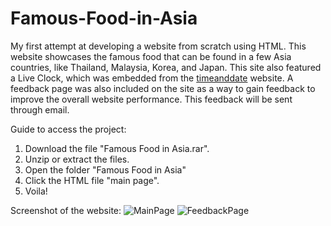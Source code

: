 # Famous-Food-in-Asia
My first attempt at developing a website from scratch using HTML. This website showcases the famous food that can be found in a few Asia countries, like Thailand, Malaysia, Korea, and Japan. This site also featured a Live Clock, which was embedded from the <a href="https://www.timeanddate.com/" target="_blank" rel="noopener noreferrer">timeanddate</a> website. A feedback page was also included on the site as a way to gain feedback to improve the overall website performance. This feedback will be sent through email.

Guide to access the project:
1. Download the file "Famous Food in Asia.rar".
2. Unzip or extract the files.
3. Open the folder "Famous Food in Asia" 
4. Click the HTML file "main page".
5. Voila!

Screenshot of the website:
![MainPage](https://github.com/user-attachments/assets/f60815a3-3ee7-4ed8-9610-3d0ce4cd030a)
![FeedbackPage](https://github.com/user-attachments/assets/f825fa73-d7b1-4241-9411-86d2d0f01820)
